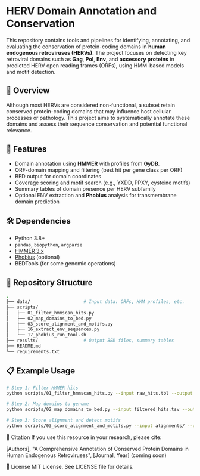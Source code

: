 # HERV Domain Annotation and Conservation

This repository contains tools and pipelines for identifying, annotating, and evaluating the conservation of protein-coding domains in **human endogenous retroviruses (HERVs)**. The project focuses on detecting key retroviral domains such as **Gag**, **Pol**, **Env**, and **accessory proteins** in predicted HERV open reading frames (ORFs), using HMM-based models and motif detection.

## 🧬 Overview

Although most HERVs are considered non-functional, a subset retain conserved protein-coding domains that may influence host cellular processes or pathology. This project aims to systematically annotate these domains and assess their sequence conservation and potential functional relevance.

## 🚀 Features

- Domain annotation using **HMMER** with profiles from **GyDB**.
- ORF-domain mapping and filtering (best hit per gene class per ORF)
- BED output for domain coordinates
- Coverage scoring and motif search (e.g., YXDD, PPXY, cysteine motifs)
- Summary tables of domain presence per HERV subfamily
- Optional ENV extraction and **Phobius** analysis for transmembrane domain prediction

## 🛠️ Dependencies

- Python 3.8+
- `pandas`, `biopython`, `argparse`
- [HMMER 3.x](http://hmmer.org/)
- [Phobius](https://phobius.sbc.su.se/) (optional)
- BEDTools (for some genomic operations)

## 📁 Repository Structure

```bash
.
├── data/                    # Input data: ORFs, HMM profiles, etc.
├── scripts/
│   ├── 01_filter_hmmscan_hits.py
│   ├── 02_map_domains_to_bed.py
│   ├── 03_score_alignment_and_motifs.py
│   ├── 16_extract_env_sequences.py
│   └── 17_phobius_run_tool.sh
├── results/                 # Output BED files, summary tables
├── README.md
└── requirements.txt
```
## 📋 Example Usage
 ```bash
# Step 1: Filter HMMER hits
python scripts/01_filter_hmmscan_hits.py --input raw_hits.tbl --output filtered_hits.tsv

# Step 2: Map domains to genome
python scripts/02_map_domains_to_bed.py --input filtered_hits.tsv --output domains.bed

# Step 3: Score alignment and detect motifs
python scripts/03_score_alignment_and_motifs.py --input alignments/ --output summary.tsv
```

🧠 Citation
If you use this resource in your research, please cite:

[Authors], "A Comprehensive Annotation of Conserved Protein Domains in Human Endogenous Retroviruses", [Journal, Year] (coming soon)

📎 License
MIT License. See LICENSE file for details.
